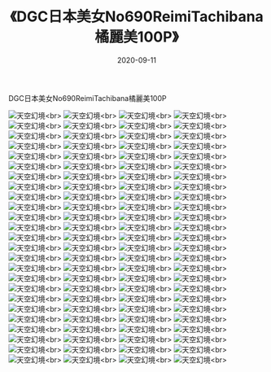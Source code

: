 ﻿---
layout: post
title: 《DGC日本美女No690ReimiTachibana橘麗美100P》
date: 2020-09-11
img: http://photo.orgx.cf/性感/2020/DGC日本美女No690ReimiTachibana橘麗美100P/000.jpg
tags: [美女,性感,泳衣]
---

DGC日本美女No690ReimiTachibana橘麗美100P



![天空幻境](http://photo.orgx.cf/性感/2020/DGC日本美女No690ReimiTachibana橘麗美100P/001.jpg''天空幻境'')<br>
![天空幻境](http://photo.orgx.cf/性感/2020/DGC日本美女No690ReimiTachibana橘麗美100P/002.jpg''天空幻境'')<br>
![天空幻境](http://photo.orgx.cf/性感/2020/DGC日本美女No690ReimiTachibana橘麗美100P/003.jpg''天空幻境'')<br>
![天空幻境](http://photo.orgx.cf/性感/2020/DGC日本美女No690ReimiTachibana橘麗美100P/004.jpg''天空幻境'')<br>
![天空幻境](http://photo.orgx.cf/性感/2020/DGC日本美女No690ReimiTachibana橘麗美100P/005.jpg''天空幻境'')<br>
![天空幻境](http://photo.orgx.cf/性感/2020/DGC日本美女No690ReimiTachibana橘麗美100P/006.jpg''天空幻境'')<br>
![天空幻境](http://photo.orgx.cf/性感/2020/DGC日本美女No690ReimiTachibana橘麗美100P/007.jpg''天空幻境'')<br>
![天空幻境](http://photo.orgx.cf/性感/2020/DGC日本美女No690ReimiTachibana橘麗美100P/008.jpg''天空幻境'')<br>
![天空幻境](http://photo.orgx.cf/性感/2020/DGC日本美女No690ReimiTachibana橘麗美100P/009.jpg''天空幻境'')<br>
![天空幻境](http://photo.orgx.cf/性感/2020/DGC日本美女No690ReimiTachibana橘麗美100P/010.jpg''天空幻境'')<br>
![天空幻境](http://photo.orgx.cf/性感/2020/DGC日本美女No690ReimiTachibana橘麗美100P/011.jpg''天空幻境'')<br>
![天空幻境](http://photo.orgx.cf/性感/2020/DGC日本美女No690ReimiTachibana橘麗美100P/012.jpg''天空幻境'')<br>
![天空幻境](http://photo.orgx.cf/性感/2020/DGC日本美女No690ReimiTachibana橘麗美100P/013.jpg''天空幻境'')<br>
![天空幻境](http://photo.orgx.cf/性感/2020/DGC日本美女No690ReimiTachibana橘麗美100P/014.jpg''天空幻境'')<br>
![天空幻境](http://photo.orgx.cf/性感/2020/DGC日本美女No690ReimiTachibana橘麗美100P/015.jpg''天空幻境'')<br>
![天空幻境](http://photo.orgx.cf/性感/2020/DGC日本美女No690ReimiTachibana橘麗美100P/016.jpg''天空幻境'')<br>
![天空幻境](http://photo.orgx.cf/性感/2020/DGC日本美女No690ReimiTachibana橘麗美100P/017.jpg''天空幻境'')<br>
![天空幻境](http://photo.orgx.cf/性感/2020/DGC日本美女No690ReimiTachibana橘麗美100P/018.jpg''天空幻境'')<br>
![天空幻境](http://photo.orgx.cf/性感/2020/DGC日本美女No690ReimiTachibana橘麗美100P/019.jpg''天空幻境'')<br>
![天空幻境](http://photo.orgx.cf/性感/2020/DGC日本美女No690ReimiTachibana橘麗美100P/020.jpg''天空幻境'')<br>
![天空幻境](http://photo.orgx.cf/性感/2020/DGC日本美女No690ReimiTachibana橘麗美100P/021.jpg''天空幻境'')<br>
![天空幻境](http://photo.orgx.cf/性感/2020/DGC日本美女No690ReimiTachibana橘麗美100P/022.jpg''天空幻境'')<br>
![天空幻境](http://photo.orgx.cf/性感/2020/DGC日本美女No690ReimiTachibana橘麗美100P/023.jpg''天空幻境'')<br>
![天空幻境](http://photo.orgx.cf/性感/2020/DGC日本美女No690ReimiTachibana橘麗美100P/024.jpg''天空幻境'')<br>
![天空幻境](http://photo.orgx.cf/性感/2020/DGC日本美女No690ReimiTachibana橘麗美100P/025.jpg''天空幻境'')<br>
![天空幻境](http://photo.orgx.cf/性感/2020/DGC日本美女No690ReimiTachibana橘麗美100P/026.jpg''天空幻境'')<br>
![天空幻境](http://photo.orgx.cf/性感/2020/DGC日本美女No690ReimiTachibana橘麗美100P/027.jpg''天空幻境'')<br>
![天空幻境](http://photo.orgx.cf/性感/2020/DGC日本美女No690ReimiTachibana橘麗美100P/028.jpg''天空幻境'')<br>
![天空幻境](http://photo.orgx.cf/性感/2020/DGC日本美女No690ReimiTachibana橘麗美100P/029.jpg''天空幻境'')<br>
![天空幻境](http://photo.orgx.cf/性感/2020/DGC日本美女No690ReimiTachibana橘麗美100P/030.jpg''天空幻境'')<br>
![天空幻境](http://photo.orgx.cf/性感/2020/DGC日本美女No690ReimiTachibana橘麗美100P/031.jpg''天空幻境'')<br>
![天空幻境](http://photo.orgx.cf/性感/2020/DGC日本美女No690ReimiTachibana橘麗美100P/032.jpg''天空幻境'')<br>
![天空幻境](http://photo.orgx.cf/性感/2020/DGC日本美女No690ReimiTachibana橘麗美100P/033.jpg''天空幻境'')<br>
![天空幻境](http://photo.orgx.cf/性感/2020/DGC日本美女No690ReimiTachibana橘麗美100P/034.jpg''天空幻境'')<br>
![天空幻境](http://photo.orgx.cf/性感/2020/DGC日本美女No690ReimiTachibana橘麗美100P/035.jpg''天空幻境'')<br>
![天空幻境](http://photo.orgx.cf/性感/2020/DGC日本美女No690ReimiTachibana橘麗美100P/036.jpg''天空幻境'')<br>
![天空幻境](http://photo.orgx.cf/性感/2020/DGC日本美女No690ReimiTachibana橘麗美100P/037.jpg''天空幻境'')<br>
![天空幻境](http://photo.orgx.cf/性感/2020/DGC日本美女No690ReimiTachibana橘麗美100P/038.jpg''天空幻境'')<br>
![天空幻境](http://photo.orgx.cf/性感/2020/DGC日本美女No690ReimiTachibana橘麗美100P/039.jpg''天空幻境'')<br>
![天空幻境](http://photo.orgx.cf/性感/2020/DGC日本美女No690ReimiTachibana橘麗美100P/040.jpg''天空幻境'')<br>
![天空幻境](http://photo.orgx.cf/性感/2020/DGC日本美女No690ReimiTachibana橘麗美100P/041.jpg''天空幻境'')<br>
![天空幻境](http://photo.orgx.cf/性感/2020/DGC日本美女No690ReimiTachibana橘麗美100P/042.jpg''天空幻境'')<br>
![天空幻境](http://photo.orgx.cf/性感/2020/DGC日本美女No690ReimiTachibana橘麗美100P/043.jpg''天空幻境'')<br>
![天空幻境](http://photo.orgx.cf/性感/2020/DGC日本美女No690ReimiTachibana橘麗美100P/044.jpg''天空幻境'')<br>
![天空幻境](http://photo.orgx.cf/性感/2020/DGC日本美女No690ReimiTachibana橘麗美100P/045.jpg''天空幻境'')<br>
![天空幻境](http://photo.orgx.cf/性感/2020/DGC日本美女No690ReimiTachibana橘麗美100P/046.jpg''天空幻境'')<br>
![天空幻境](http://photo.orgx.cf/性感/2020/DGC日本美女No690ReimiTachibana橘麗美100P/047.jpg''天空幻境'')<br>
![天空幻境](http://photo.orgx.cf/性感/2020/DGC日本美女No690ReimiTachibana橘麗美100P/048.jpg''天空幻境'')<br>
![天空幻境](http://photo.orgx.cf/性感/2020/DGC日本美女No690ReimiTachibana橘麗美100P/049.jpg''天空幻境'')<br>
![天空幻境](http://photo.orgx.cf/性感/2020/DGC日本美女No690ReimiTachibana橘麗美100P/050.jpg''天空幻境'')<br>
![天空幻境](http://photo.orgx.cf/性感/2020/DGC日本美女No690ReimiTachibana橘麗美100P/051.jpg''天空幻境'')<br>
![天空幻境](http://photo.orgx.cf/性感/2020/DGC日本美女No690ReimiTachibana橘麗美100P/052.jpg''天空幻境'')<br>
![天空幻境](http://photo.orgx.cf/性感/2020/DGC日本美女No690ReimiTachibana橘麗美100P/053.jpg''天空幻境'')<br>
![天空幻境](http://photo.orgx.cf/性感/2020/DGC日本美女No690ReimiTachibana橘麗美100P/054.jpg''天空幻境'')<br>
![天空幻境](http://photo.orgx.cf/性感/2020/DGC日本美女No690ReimiTachibana橘麗美100P/055.jpg''天空幻境'')<br>
![天空幻境](http://photo.orgx.cf/性感/2020/DGC日本美女No690ReimiTachibana橘麗美100P/056.jpg''天空幻境'')<br>
![天空幻境](http://photo.orgx.cf/性感/2020/DGC日本美女No690ReimiTachibana橘麗美100P/057.jpg''天空幻境'')<br>
![天空幻境](http://photo.orgx.cf/性感/2020/DGC日本美女No690ReimiTachibana橘麗美100P/058.jpg''天空幻境'')<br>
![天空幻境](http://photo.orgx.cf/性感/2020/DGC日本美女No690ReimiTachibana橘麗美100P/059.jpg''天空幻境'')<br>
![天空幻境](http://photo.orgx.cf/性感/2020/DGC日本美女No690ReimiTachibana橘麗美100P/060.jpg''天空幻境'')<br>
![天空幻境](http://photo.orgx.cf/性感/2020/DGC日本美女No690ReimiTachibana橘麗美100P/061.jpg''天空幻境'')<br>
![天空幻境](http://photo.orgx.cf/性感/2020/DGC日本美女No690ReimiTachibana橘麗美100P/062.jpg''天空幻境'')<br>
![天空幻境](http://photo.orgx.cf/性感/2020/DGC日本美女No690ReimiTachibana橘麗美100P/063.jpg''天空幻境'')<br>
![天空幻境](http://photo.orgx.cf/性感/2020/DGC日本美女No690ReimiTachibana橘麗美100P/064.jpg''天空幻境'')<br>
![天空幻境](http://photo.orgx.cf/性感/2020/DGC日本美女No690ReimiTachibana橘麗美100P/065.jpg''天空幻境'')<br>
![天空幻境](http://photo.orgx.cf/性感/2020/DGC日本美女No690ReimiTachibana橘麗美100P/066.jpg''天空幻境'')<br>
![天空幻境](http://photo.orgx.cf/性感/2020/DGC日本美女No690ReimiTachibana橘麗美100P/067.jpg''天空幻境'')<br>
![天空幻境](http://photo.orgx.cf/性感/2020/DGC日本美女No690ReimiTachibana橘麗美100P/068.jpg''天空幻境'')<br>
![天空幻境](http://photo.orgx.cf/性感/2020/DGC日本美女No690ReimiTachibana橘麗美100P/069.jpg''天空幻境'')<br>
![天空幻境](http://photo.orgx.cf/性感/2020/DGC日本美女No690ReimiTachibana橘麗美100P/070.jpg''天空幻境'')<br>
![天空幻境](http://photo.orgx.cf/性感/2020/DGC日本美女No690ReimiTachibana橘麗美100P/071.jpg''天空幻境'')<br>
![天空幻境](http://photo.orgx.cf/性感/2020/DGC日本美女No690ReimiTachibana橘麗美100P/072.jpg''天空幻境'')<br>
![天空幻境](http://photo.orgx.cf/性感/2020/DGC日本美女No690ReimiTachibana橘麗美100P/073.jpg''天空幻境'')<br>
![天空幻境](http://photo.orgx.cf/性感/2020/DGC日本美女No690ReimiTachibana橘麗美100P/074.jpg''天空幻境'')<br>
![天空幻境](http://photo.orgx.cf/性感/2020/DGC日本美女No690ReimiTachibana橘麗美100P/075.jpg''天空幻境'')<br>
![天空幻境](http://photo.orgx.cf/性感/2020/DGC日本美女No690ReimiTachibana橘麗美100P/076.jpg''天空幻境'')<br>
![天空幻境](http://photo.orgx.cf/性感/2020/DGC日本美女No690ReimiTachibana橘麗美100P/077.jpg''天空幻境'')<br>
![天空幻境](http://photo.orgx.cf/性感/2020/DGC日本美女No690ReimiTachibana橘麗美100P/078.jpg''天空幻境'')<br>
![天空幻境](http://photo.orgx.cf/性感/2020/DGC日本美女No690ReimiTachibana橘麗美100P/079.jpg''天空幻境'')<br>
![天空幻境](http://photo.orgx.cf/性感/2020/DGC日本美女No690ReimiTachibana橘麗美100P/080.jpg''天空幻境'')<br>
![天空幻境](http://photo.orgx.cf/性感/2020/DGC日本美女No690ReimiTachibana橘麗美100P/081.jpg''天空幻境'')<br>
![天空幻境](http://photo.orgx.cf/性感/2020/DGC日本美女No690ReimiTachibana橘麗美100P/082.jpg''天空幻境'')<br>
![天空幻境](http://photo.orgx.cf/性感/2020/DGC日本美女No690ReimiTachibana橘麗美100P/083.jpg''天空幻境'')<br>
![天空幻境](http://photo.orgx.cf/性感/2020/DGC日本美女No690ReimiTachibana橘麗美100P/084.jpg''天空幻境'')<br>
![天空幻境](http://photo.orgx.cf/性感/2020/DGC日本美女No690ReimiTachibana橘麗美100P/085.jpg''天空幻境'')<br>
![天空幻境](http://photo.orgx.cf/性感/2020/DGC日本美女No690ReimiTachibana橘麗美100P/086.jpg''天空幻境'')<br>
![天空幻境](http://photo.orgx.cf/性感/2020/DGC日本美女No690ReimiTachibana橘麗美100P/087.jpg''天空幻境'')<br>
![天空幻境](http://photo.orgx.cf/性感/2020/DGC日本美女No690ReimiTachibana橘麗美100P/088.jpg''天空幻境'')<br>
![天空幻境](http://photo.orgx.cf/性感/2020/DGC日本美女No690ReimiTachibana橘麗美100P/089.jpg''天空幻境'')<br>
![天空幻境](http://photo.orgx.cf/性感/2020/DGC日本美女No690ReimiTachibana橘麗美100P/090.jpg''天空幻境'')<br>
![天空幻境](http://photo.orgx.cf/性感/2020/DGC日本美女No690ReimiTachibana橘麗美100P/091.jpg''天空幻境'')<br>
![天空幻境](http://photo.orgx.cf/性感/2020/DGC日本美女No690ReimiTachibana橘麗美100P/092.jpg''天空幻境'')<br>
![天空幻境](http://photo.orgx.cf/性感/2020/DGC日本美女No690ReimiTachibana橘麗美100P/093.jpg''天空幻境'')<br>
![天空幻境](http://photo.orgx.cf/性感/2020/DGC日本美女No690ReimiTachibana橘麗美100P/094.jpg''天空幻境'')<br>
![天空幻境](http://photo.orgx.cf/性感/2020/DGC日本美女No690ReimiTachibana橘麗美100P/095.jpg''天空幻境'')<br>
![天空幻境](http://photo.orgx.cf/性感/2020/DGC日本美女No690ReimiTachibana橘麗美100P/096.jpg''天空幻境'')<br>
![天空幻境](http://photo.orgx.cf/性感/2020/DGC日本美女No690ReimiTachibana橘麗美100P/097.jpg''天空幻境'')<br>
![天空幻境](http://photo.orgx.cf/性感/2020/DGC日本美女No690ReimiTachibana橘麗美100P/098.jpg''天空幻境'')<br>
![天空幻境](http://photo.orgx.cf/性感/2020/DGC日本美女No690ReimiTachibana橘麗美100P/099.jpg''天空幻境'')<br>
![天空幻境](http://photo.orgx.cf/性感/2020/DGC日本美女No690ReimiTachibana橘麗美100P/100.jpg''天空幻境'')<br>